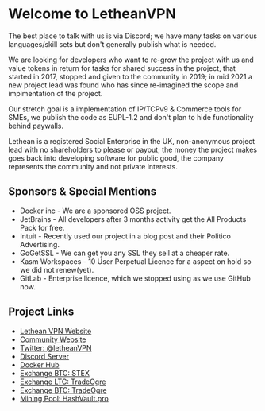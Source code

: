# Welcome to LetheanVPN 

The best place to talk with us is via Discord; we have many tasks on various languages/skill sets but don't generally publish what is needed.

We are looking for developers who want to re-grow the project with us and value tokens in return for tasks for shared success in the project, that started in 2017, stopped and given to the community in 2019; in mid 2021 a new project lead was found who has since re-imagined the scope and impimentation of the project.

Our stretch goal is a implementation of IP/TCPv9 & Commerce tools for SMEs, we publish the code as EUPL-1.2 and don't plan to hide functionality behind paywalls.

Lethean is a registered Social Enterprise in the UK, non-anonymous project lead with no shareholders to please or payout; the money the project makes goes back into developing software for public good, the company represents the community and not private interests.

## Sponsors & Special Mentions

- Docker inc - We are a sponsored OSS project.
- JetBrains - All developers after 3 months activity get the All Products Pack for free.
- Intuit - Recently used our project in a blog post and their Politico Advertising.
- GoGetSSL - We can get you any SSL they sell at a cheaper rate.
- Kasm Workspaces - 10 User Perpetual Licence for a aspect on hold so we did not renew(yet).
- GitLab - Enterprise licence, which we stopped using as we use GitHub now.

## Project Links
- [Lethean VPN Website](https://www.lt.hn)
- [Community Website](https://community.lt.hn)
- [Twitter: @letheanVPN](https://twitter.com/letheanVPN)
- [Discord Server](https://discord.gg/2YCXb3g4Fr)
- [Docker Hub](https://hub.docker.com/u/lthn)
- [Exchange BTC: STEX](https://app.stex.com/en/trading/pair/BTC/LTHN/1D)
- [Exchange LTC: TradeOgre](https://tradeogre.com/exchange/LTC-LTHN)
- [Exchange BTC: TradeOgre](https://tradeogre.com/exchange/BTC-LTHN)
- [Mining Pool: HashVault.pro](https://lethean.hashvault.pro)

